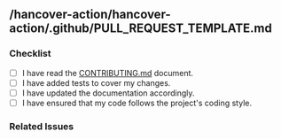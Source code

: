 ## /hancover-action/hancover-action/.github/PULL_REQUEST_TEMPLATE.md

<!-- Please describe your changes in detail. -->

### Checklist

- [ ] I have read the [CONTRIBUTING.md](../CONTRIBUTING.md) document.
- [ ] I have added tests to cover my changes.
- [ ] I have updated the documentation accordingly.
- [ ] I have ensured that my code follows the project's coding style.

### Related Issues

<!-- If this pull request addresses any issues, please link them here. -->